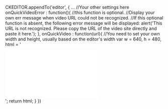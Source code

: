 CKEDITOR.appendTo('editor', {
    ... //Your other settings here
    onQuickVideoError : function(){
    //this function is optional. 
    //Display your own err message when video URL could not be recognized.
    //If this optional function is absent, the following error message will be displayed:
    alert('This URL is not recognized. Please copy the URL of the video site directly and paste it here.');
    },
    onQuickVideo : function(url){
    //You need to set your own width and height, usually based on the editor's width
    var w = 640,
    	h = 480,
	html = '<div contenteditable="false" class="your_own_css_for_video_div"><iframe width="' + w + '" height="' + h + '" frameborder="0" allowfullscreen="1" src="' + url + '"></iframe></div>';
	return html;
	}
})
